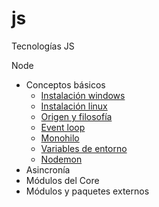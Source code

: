 # js
Tecnologías JS

Node
- Conceptos básicos
    - [Instalación windows](./node/conceptos-basicos/instalacion-windows.bat)
    - [Instalación linux](./node/conceptos-basicos/instalacion.bash)
    - [Origen y filosofía](./node/conceptos-basicos/origen-filosofia.md)
    - [Event loop](./node/conceptos-basicos/event-loop.md)
    - [Monohilo](./node/conceptos-basicos/monohilo.js)
    - [Variables de entorno](./node/conceptos-basicos/variables-de-entorno/variables-de-entorno.md)
    - [Nodemon](./)
- Asincronía
- Módulos del Core
- Módulos y paquetes externos
